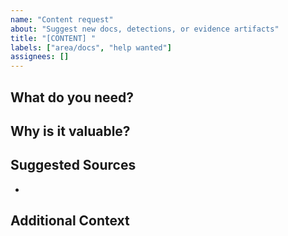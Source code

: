 ```yaml
---
name: "Content request"
about: "Suggest new docs, detections, or evidence artifacts"
title: "[CONTENT] "
labels: ["area/docs", "help wanted"]
assignees: []
---
```


## What do you need?

<!-- Describe the doc/detection/runbook to add or expand -->

## Why is it valuable?

<!-- Hiring panel, portfolio story, coverage gap, etc. -->

## Suggested Sources

- 

## Additional Context

<!-- Links, screenshots, related issues -->
